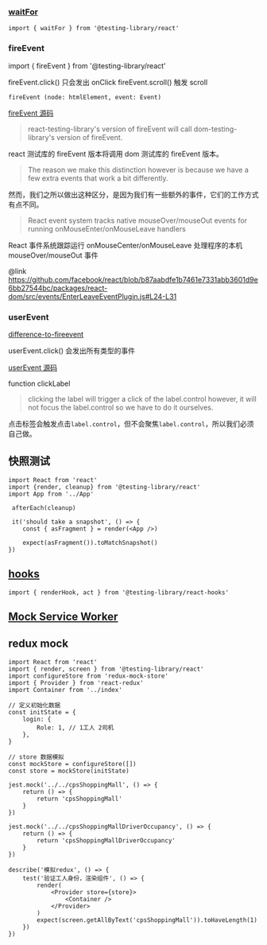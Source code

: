 ### [waitFor](https://codesandbox.io/embed/7m3m792o4q?autoresize=1&fontsize=14&module=%2Fsrc%2FComponent.test.js&previewwindow=tests)

```
import { waitFor } from '@testing-library/react'
```

### fireEvent

import { fireEvent } from '@testing-library/react'

fireEvent.click() 只会发出 onClick
fireEvent.scroll() 触发 scroll

```
fireEvent (node: htmlElement, event: Event)
```

[fireEvent 源码](https://github.com/testing-library/react-testing-library/blob/v12.1.4/src/fire-event.js)

> react-testing-library's version of fireEvent will call dom-testing-library's version of fireEvent.

react 测试库的 fireEvent 版本将调用 dom 测试库的 fireEvent 版本。

> The reason we make this distinction however is because we have a few extra events that work a bit differently.

然而，我们之所以做出这种区分，是因为我们有一些额外的事件，它们的工作方式有点不同。

> React event system tracks native mouseOver/mouseOut events for running onMouseEnter/onMouseLeave handlers

React 事件系统跟踪运行 onMouseCenter/onMouseLeave 处理程序的本机 mouseOver/mouseOut 事件

@link https://github.com/facebook/react/blob/b87aabdfe1b7461e7331abb3601d9e6bb27544bc/packages/react-dom/src/events/EnterLeaveEventPlugin.js#L24-L31

### userEvent

[difference-to-fireevent](https://testing-library.com/docs/user-event/intro#difference-to-fireevent)

userEvent.click() 会发出所有类型的事件

[userEvent 源码](https://github.com/testing-library/user-event/blob/v13.5.0/src/click.ts)

function clickLabel

> clicking the label will trigger a click of the label.control however, it will not focus the label.control so we have to do it ourselves.

点击标签会触发点击`label.control`，但不会聚焦`label.control`，所以我们必须自己做。

## 快照测试

```
import React from 'react'
import {render, cleanup} from '@testing-library/react'
import App from '../App'

 afterEach(cleanup)

 it('should take a snapshot', () => {
    const { asFragment } = render(<App />)

    expect(asFragment()).toMatchSnapshot()
})
```

## [hooks](https://github.com/testing-library/react-hooks-testing-library)

```
import { renderHook, act } from '@testing-library/react-hooks'
```

## [Mock Service Worker](https://github.com/mswjs/msw)

## redux mock

```
import React from 'react'
import { render, screen } from '@testing-library/react'
import configureStore from 'redux-mock-store'
import { Provider } from 'react-redux'
import Container from '../index'

// 定义初始化数据
const initState = {
	login: {
		Role: 1, // 1工人 2司机
	},
}

// store 数据模拟
const mockStore = configureStore([])
const store = mockStore(initState)

jest.mock('../../cpsShoppingMall', () => {
	return () => {
		return 'cpsShoppingMall'
	}
})

jest.mock('../../cpsShoppingMallDriverOccupancy', () => {
	return () => {
		return 'cpsShoppingMallDriverOccupancy'
	}
})

describe('模拟redux', () => {
	test('验证工人身份，渲染组件', () => {
		render(
			<Provider store={store}>
				<Container />
			</Provider>
		)
		expect(screen.getAllByText('cpsShoppingMall')).toHaveLength(1)
	})
})

```
